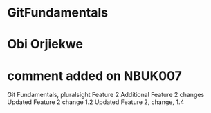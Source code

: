 # GitFundamentals
# Obi Orjiekwe
# comment added on NBUK007
Git Fundamentals, pluralsight
Feature 2
Additional Feature 2 changes
Updated Feature 2 change 1.2
Updated Feature 2, change, 1.4
